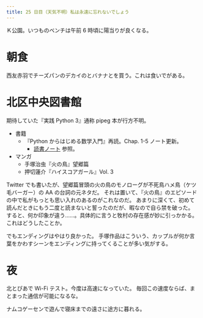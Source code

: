 ```yaml
---
title: 25 日目（天気不明）私は永遠に忘れないでしょう
---
```


Ｋ公園。いつものベンチは午前 6 時頃に陽当りが良くなる。

# 朝食

西友赤羽でチーズパンのデカイのとバナナとを買う。これは食いでがある。

# 北区中央図書館

期待していた『実践 Python 3』通称 pipeg 本が行方不明。

* 書籍
  * 『Python からはじめる数学入門』再読。Chap. 1-5 ノート更新。
    * [読書ノート](https://showa-yojyo.github.io/notebook/) 参照。
* マンガ
  * 手塚治虫『火の鳥』望郷篇
  * 押切蓮介『ハイスコアガール』Vol. 3

Twitter でも書いたが、望郷篇冒頭の火の鳥のモノローグが不死鳥ハメ鳥（ケツ毛バーガー）の AA の台詞の元ネタだ。
それは置いて、『火の鳥』のエピソードの中で私がもっとも思い入れのあるのがこれなのだ。
あまりに深くて、初めて読んだときにもう二度と読まないと誓ったのだが、暇なので自ら禁を破った。
すると、何か印象が違う……。具体的に言うと牧村の存在感が妙に引っかかる。
これはどうしたことか。

でもエンディングはやはり良かった。
手塚作品はこういう、カップルが何か言葉をかわすシーンをエンディングに持ってくることが多い気がする。

# 夜

北とぴあで Wi-Fi テスト。今度は高速になっていた。
毎回この速度ならば、まとまった通信が可能になるな。

ナムコゲーセンで遊んで寝床までの遠さに途方に暮れる。
